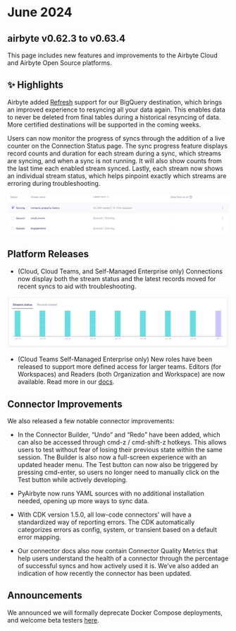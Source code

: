 # June 2024

## airbyte v0.62.3 to v0.63.4

This page includes new features and improvements to the Airbyte Cloud and Airbyte Open Source platforms.

## ✨ Highlights

Airbyte added [Refresh](operator-guides/refreshes) support for our BigQuery destination, which brings an improved experience to resyncing all your data again. This enables data to never be deleted from final tables during a historical resyncing of data. More certified destinations will be supported in the coming weeks. 

Users can now monitor the progress of syncs through the addition of a live counter on the Connection Status page. The sync progress feature displays record counts and duration for each stream during a sync, which streams are syncing, and when a sync is not running. It will also show counts from the last time each enabled stream synced. Lastly, each stream now shows an individual stream status, which helps pinpoint exactly which streams are erroring during troubleshooting.

![Sync Progress](./assets/sync-progress.png)

## Platform Releases

- (Cloud, Cloud Teams, and Self-Managed Enterprise only) Connections now display both the stream status and the latest records moved for recent syncs to aid with troubleshooting. 

![Connection Graph](./assets/connection-stream-status-graph.png)

- (Cloud Teams Self-Managed Enterprise only) New roles have been released to support more defined access for larger teams. Editors (for Workspaces) and Readers (both Organization and Workspace) are now available. Read more in our [docs](/access-management/rbac).

## Connector Improvements

We also released a few notable connector improvements:

- In the Connector Builder, “Undo” and “Redo” have been added, which can also be accessed through cmd-z / cmd-shift-z hotkeys. This allows users to test without fear of losing their previous state within the same session. The Builder is also now a full-screen experience with an updated header menu. The Test button can now also be triggered by pressing cmd-enter, so users no longer need to manually click on the Test button while actively developing.

- PyAirbyte now runs YAML sources with no additional installation needed, opening up more ways to sync data.

- With CDK version 1.5.0, all low-code connectors’ will have a standardized way of reporting errors. The CDK automatically categorizes errors as config, system, or transient based on a default error mapping.

- Our connector docs also now contain Connector Quality Metrics that help users understand the health of a connector through the percentage of successful syncs and how actively used it is. We’ve also added an indication of how recently the connector has been updated.

## Announcements
We announced we will formally deprecate Docker Compose deployments, and welcome beta testers [here](https://github.com/airbytehq/airbyte/discussions/40599). 